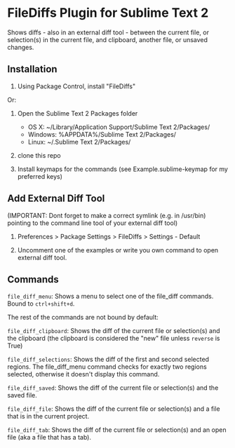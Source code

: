 FileDiffs Plugin for Sublime Text 2
===================================

Shows diffs - also in an external diff tool - between the current file, or selection(s) in the current file, and clipboard, another file, or unsaved changes.


Installation
------------

1. Using Package Control, install "FileDiffs"

Or:

1. Open the Sublime Text 2 Packages folder

    - OS X: ~/Library/Application Support/Sublime Text 2/Packages/
    - Windows: %APPDATA%/Sublime Text 2/Packages/
    - Linux: ~/.Sublime Text 2/Packages/

2. clone this repo
3. Install keymaps for the commands (see Example.sublime-keymap for my preferred keys)

Add External Diff Tool
--------

(IMPORTANT: Dont forget to make a correct symlink (e.g. in /usr/bin) pointing to the command line tool of your external diff tool)

1. Preferences > Package Settings > FileDiffs > Settings - Default

2. Uncomment one of the examples or write you own command to open external diff tool.


Commands
--------

`file_diff_menu`: Shows a menu to select one of the file_diff commands.  Bound to `ctrl+shift+d`.

The rest of the commands are not bound by default:

`file_diff_clipboard`: Shows the diff of the current file or selection(s) and the clipboard (the clipboard is considered the "new" file unless `reverse` is True)

`file_diff_selections`: Shows the diff of the first and second selected regions.  The file_diff_menu command checks for exactly two regions selected, otherwise it doesn't display this command.

`file_diff_saved`: Shows the diff of the current file or selection(s) and the saved file.

`file_diff_file`: Shows the diff of the current file or selection(s) and a file that is in the current project.

`file_diff_tab`: Shows the diff of the current file or selection(s) and an open file (aka a file that has a tab).
